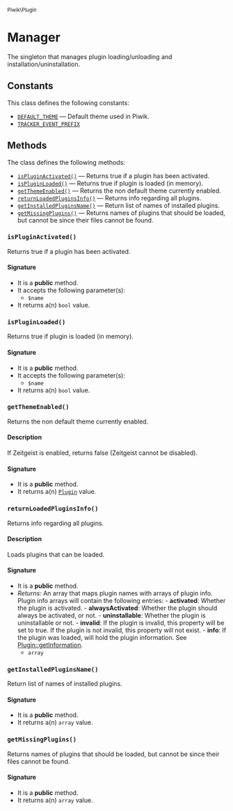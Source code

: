 <small>Piwik\Plugin</small>

Manager
=======

The singleton that manages plugin loading/unloading and installation/uninstallation.


Constants
---------

This class defines the following constants:

- [`DEFAULT_THEME`](#DEFAULT_THEME) &mdash; Default theme used in Piwik.
- [`TRACKER_EVENT_PREFIX`](#TRACKER_EVENT_PREFIX)

Methods
-------

The class defines the following methods:

- [`isPluginActivated()`](#isPluginActivated) &mdash; Returns true if a plugin has been activated.
- [`isPluginLoaded()`](#isPluginLoaded) &mdash; Returns true if plugin is loaded (in memory).
- [`getThemeEnabled()`](#getThemeEnabled) &mdash; Returns the non default theme currently enabled.
- [`returnLoadedPluginsInfo()`](#returnLoadedPluginsInfo) &mdash; Returns info regarding all plugins.
- [`getInstalledPluginsName()`](#getInstalledPluginsName) &mdash; Return list of names of installed plugins.
- [`getMissingPlugins()`](#getMissingPlugins) &mdash; Returns names of plugins that should be loaded, but cannot be since their files cannot be found.

### `isPluginActivated()` <a name="isPluginActivated"></a>

Returns true if a plugin has been activated.

#### Signature

- It is a **public** method.
- It accepts the following parameter(s):
    - `$name`
- It returns a(n) `bool` value.

### `isPluginLoaded()` <a name="isPluginLoaded"></a>

Returns true if plugin is loaded (in memory).

#### Signature

- It is a **public** method.
- It accepts the following parameter(s):
    - `$name`
- It returns a(n) `bool` value.

### `getThemeEnabled()` <a name="getThemeEnabled"></a>

Returns the non default theme currently enabled.

#### Description

If Zeitgeist is enabled, returns false (Zeitgeist cannot be disabled).

#### Signature

- It is a **public** method.
- It returns a(n) [`Plugin`](../../Piwik/Plugin.md) value.

### `returnLoadedPluginsInfo()` <a name="returnLoadedPluginsInfo"></a>

Returns info regarding all plugins.

#### Description

Loads plugins that can be loaded.

#### Signature

- It is a **public** method.
- _Returns:_ An array that maps plugin names with arrays of plugin info. Plugin info arrays will contain the following entries: - **activated**: Whether the plugin is activated. - **alwaysActivated**: Whether the plugin should always be activated, or not. - **uninstallable**: Whether the plugin is uninstallable or not. - **invalid**: If the plugin is invalid, this property will be set to true. If the plugin is not invalid, this property will not exist. - **info**: If the plugin was loaded, will hold the plugin information. See [Plugin::getInformation](#).
    - `array`

### `getInstalledPluginsName()` <a name="getInstalledPluginsName"></a>

Return list of names of installed plugins.

#### Signature

- It is a **public** method.
- It returns a(n) `array` value.

### `getMissingPlugins()` <a name="getMissingPlugins"></a>

Returns names of plugins that should be loaded, but cannot be since their files cannot be found.

#### Signature

- It is a **public** method.
- It returns a(n) `array` value.

